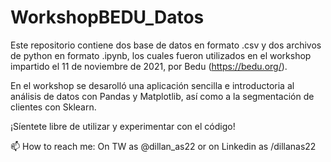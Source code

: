 # WorkshopBEDU_Datos

Este repositorio contiene dos base de datos en formato .csv y dos archivos de python en formato .ipynb, los cuales fueron utilizados en el workshop impartido el 11 de noviembre de 2021, por Bedu (https://bedu.org/).

En el workshop se desarolló una aplicación sencilla e introductoria al análisis de datos con Pandas y Matplotlib, así como a la segmentación de clientes con Sklearn.

¡Síentete libre de utilizar y experimentar con el código!

📫 How to reach me: On TW as @dillan_as22 or on Linkedin as /dillanas22
